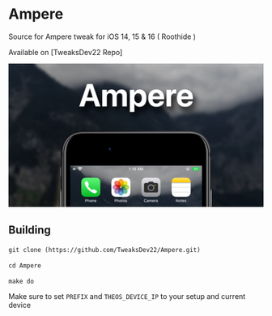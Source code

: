 # Ampere
Source for Ampere tweak for iOS 14, 15 & 16 ( Roothide )

Available on [TweaksDev22 Repo] 

![banner](https://github.com/MTACS/Ampere/blob/1.1/banner.png)

## Building

`git clone (https://github.com/TweaksDev22/Ampere.git)`

`cd Ampere`

`make do`

Make sure to set `PREFIX` and `THEOS_DEVICE_IP` to your setup and current device
